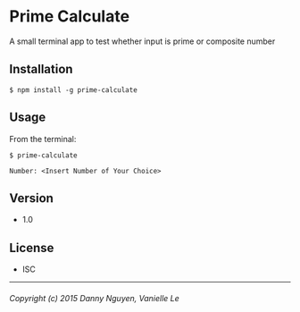 Prime Calculate
=========

A small terminal app to test whether input is prime or composite number

## Installation

  ```
  $ npm install -g prime-calculate
  ```

## Usage

  From the terminal:

  ```
  $ prime-calculate
  ```

  ```
  Number: <Insert Number of Your Choice>
  ```

## Version
* 1.0

## License
* ISC

---
###### Copyright (c) 2015 Danny Nguyen, Vanielle Le
